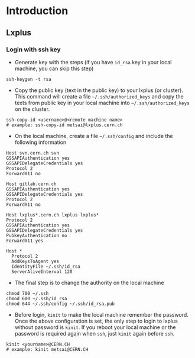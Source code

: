 # Introduction

## Lxplus

### Login with ssh key

- Generate key with the steps (if you have `id_rsa` key in your local machine, you can skip this step)

```
ssh-keygen -t rsa
```

- Copy the public key (text in the public key) to your lxplus (or cluster). This command will create a file `~/.ssh/authorized_keys` and copy the texts from public key in your local machine into `~/.ssh/authorized_keys` on the cluster.

```
ssh-copy-id <username>@<remote machine name>
# example: ssh-copy-id metsai@lxplus.cern.ch
```


- On the local machine, create a file `~/.ssh/config` and include the following information

```
Host svn.cern.ch svn
GSSAPIAuthentication yes
GSSAPIDelegateCredentials yes
Protocol 2
ForwardX11 no

Host gitlab.cern.ch
GSSAPIAuthentication yes
GSSAPIDelegateCredentials yes
Protocol 2
ForwardX11 no

Host lxplus*.cern.ch lxplus lxplus*
Protocol 2
GSSAPIAuthentication yes
GSSAPIDelegateCredentials yes
PubkeyAuthentication no
ForwardX11 yes

Host *
  Protocol 2
  AddKeysToAgent yes
  IdentityFile ~/.ssh/id_rsa
  ServerAliveInterval 120
```

- The final step is to change the authority on the local machine

```
chmod 700 ~/.ssh
chmod 600 ~/.ssh/id_rsa
chmod 644 ~/.ssh/config ~/.ssh/id_rsa.pub
```

- Before login, `kinit` to make the local machine remember the password. Once the above configuration is set, the only step to login to lxplus without password is `kinit`. If you reboot your local machine or the password is required again when `ssh`, just `kinit` again before `ssh`.
```
kinit <yourname>@CERN.CH
# example: kinit metsai@CERN.CH
```
